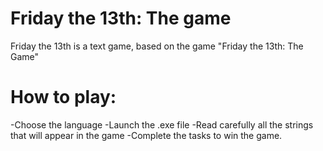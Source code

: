 # Friday the 13th: The game
Friday the 13th is a text game, based on the game "Friday the 13th: The Game"

# How to play:
-Choose the language
-Launch the .exe file
-Read carefully all the strings that will appear in the game
-Complete the tasks to win the game.

